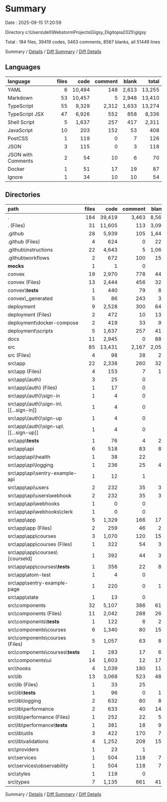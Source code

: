 # Summary

Date : 2025-09-15 17:20:59

Directory c:\\Users\\dell\\WebstormProjects\\Gigsy_Digitopia2025\\gigsy

Total : 184 files,  39419 codes, 3463 comments, 8567 blanks, all 51449 lines

Summary / [Details](details.md) / [Diff Summary](diff.md) / [Diff Details](diff-details.md)

## Languages
| language | files | code | comment | blank | total |
| :--- | ---: | ---: | ---: | ---: | ---: |
| YAML | 6 | 10,494 | 148 | 2,613 | 13,255 |
| Markdown | 53 | 10,457 | 5 | 2,948 | 13,410 |
| TypeScript | 55 | 9,329 | 2,312 | 1,633 | 13,274 |
| TypeScript JSX | 47 | 6,926 | 552 | 858 | 8,336 |
| Shell Script | 5 | 1,637 | 257 | 417 | 2,311 |
| JavaScript | 10 | 203 | 152 | 53 | 408 |
| PostCSS | 1 | 119 | 0 | 7 | 126 |
| JSON | 3 | 115 | 0 | 3 | 118 |
| JSON with Comments | 2 | 54 | 10 | 6 | 70 |
| Docker | 1 | 51 | 17 | 19 | 87 |
| Ignore | 1 | 34 | 10 | 10 | 54 |

## Directories
| path | files | code | comment | blank | total |
| :--- | ---: | ---: | ---: | ---: | ---: |
| . | 184 | 39,419 | 3,463 | 8,567 | 51,449 |
| . (Files) | 31 | 11,605 | 113 | 3,094 | 14,812 |
| .github | 28 | 5,939 | 105 | 1,443 | 7,487 |
| .github (Files) | 4 | 624 | 0 | 228 | 852 |
| .github\\instructions | 22 | 4,643 | 5 | 1,064 | 5,712 |
| .github\\workflows | 2 | 672 | 100 | 151 | 923 |
| __mocks__ | 1 | 1 | 0 | 1 | 2 |
| convex | 19 | 2,970 | 778 | 445 | 4,193 |
| convex (Files) | 13 | 2,444 | 456 | 325 | 3,225 |
| convex\\__tests__ | 1 | 440 | 79 | 85 | 604 |
| convex\\_generated | 5 | 86 | 243 | 35 | 364 |
| deployment | 9 | 2,528 | 300 | 647 | 3,475 |
| deployment (Files) | 2 | 472 | 10 | 131 | 613 |
| deployment\\docker-compose | 2 | 419 | 33 | 99 | 551 |
| deployment\\scripts | 5 | 1,637 | 257 | 417 | 2,311 |
| docs | 11 | 2,945 | 0 | 882 | 3,827 |
| src | 85 | 13,431 | 2,167 | 2,055 | 17,653 |
| src (Files) | 4 | 98 | 38 | 21 | 157 |
| src\\app | 22 | 2,338 | 260 | 320 | 2,918 |
| src\\app (Files) | 4 | 153 | 7 | 18 | 178 |
| src\\app\\(auth) | 3 | 25 | 0 | 7 | 32 |
| src\\app\\(auth) (Files) | 1 | 17 | 0 | 3 | 20 |
| src\\app\\(auth)\\sign-in | 1 | 4 | 0 | 2 | 6 |
| src\\app\\(auth)\\sign-in\\[[...sign-in]] | 1 | 4 | 0 | 2 | 6 |
| src\\app\\(auth)\\sign-up | 1 | 4 | 0 | 2 | 6 |
| src\\app\\(auth)\\sign-up\\[[...sign-up]] | 1 | 4 | 0 | 2 | 6 |
| src\\app\\__tests__ | 1 | 76 | 4 | 22 | 102 |
| src\\app\\api | 6 | 518 | 83 | 81 | 682 |
| src\\app\\api\\health | 1 | 38 | 22 | 5 | 65 |
| src\\app\\api\\logging | 1 | 236 | 25 | 42 | 303 |
| src\\app\\api\\sentry-example-api | 1 | 12 | 1 | 1 | 14 |
| src\\app\\api\\users | 2 | 232 | 35 | 32 | 299 |
| src\\app\\api\\users\\webhook | 2 | 232 | 35 | 32 | 299 |
| src\\app\\api\\webhooks | 1 | 0 | 0 | 1 | 1 |
| src\\app\\api\\webhooks\\clerk | 1 | 0 | 0 | 1 | 1 |
| src\\app\\app | 5 | 1,329 | 166 | 176 | 1,671 |
| src\\app\\app (Files) | 2 | 259 | 46 | 25 | 330 |
| src\\app\\app\\courses | 3 | 1,070 | 120 | 151 | 1,341 |
| src\\app\\app\\courses (Files) | 1 | 322 | 54 | 32 | 408 |
| src\\app\\app\\courses\\[courseId] | 1 | 392 | 44 | 35 | 471 |
| src\\app\\app\\courses\\__tests__ | 1 | 356 | 22 | 84 | 462 |
| src\\app\\atom-test | 1 | 4 | 0 | 2 | 6 |
| src\\app\\sentry-example-page | 1 | 220 | 0 | 12 | 232 |
| src\\app\\state | 1 | 13 | 0 | 2 | 15 |
| src\\components | 32 | 5,107 | 386 | 617 | 6,110 |
| src\\components (Files) | 11 | 2,042 | 288 | 265 | 2,595 |
| src\\components\\__tests__ | 1 | 122 | 6 | 27 | 155 |
| src\\components\\courses | 6 | 1,340 | 80 | 150 | 1,570 |
| src\\components\\courses (Files) | 5 | 1,057 | 63 | 87 | 1,207 |
| src\\components\\courses\\__tests__ | 1 | 283 | 17 | 63 | 363 |
| src\\components\\ui | 14 | 1,603 | 12 | 175 | 1,790 |
| src\\hooks | 4 | 1,039 | 180 | 114 | 1,333 |
| src\\lib | 13 | 3,068 | 523 | 482 | 4,073 |
| src\\lib (Files) | 1 | 33 | 25 | 7 | 65 |
| src\\lib\\__tests__ | 1 | 96 | 0 | 19 | 115 |
| src\\lib\\logging | 2 | 632 | 80 | 80 | 792 |
| src\\lib\\performance | 2 | 633 | 40 | 146 | 819 |
| src\\lib\\performance (Files) | 1 | 252 | 22 | 51 | 325 |
| src\\lib\\performance\\__tests__ | 1 | 381 | 18 | 95 | 494 |
| src\\lib\\utils | 3 | 422 | 170 | 76 | 668 |
| src\\lib\\validations | 4 | 1,252 | 208 | 154 | 1,614 |
| src\\providers | 1 | 23 | 1 | 6 | 30 |
| src\\services | 1 | 504 | 118 | 78 | 700 |
| src\\services\\observability | 1 | 504 | 118 | 78 | 700 |
| src\\styles | 1 | 119 | 0 | 7 | 126 |
| src\\types | 7 | 1,135 | 661 | 410 | 2,206 |

Summary / [Details](details.md) / [Diff Summary](diff.md) / [Diff Details](diff-details.md)